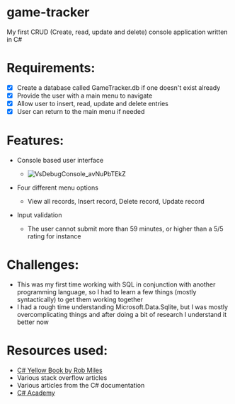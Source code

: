 # game-tracker
My first CRUD (Create, read, update and delete) console application written in C#

# Requirements:
- [x] Create a database called GameTracker.db if one doesn't exist already
- [x] Provide the user with a main menu to navigate
- [x] Allow user to insert, read, update and delete entries
- [x] User can return to the main menu if needed

# Features:
* Console based user interface
    - ![VsDebugConsole_avNuPbTEkZ](https://user-images.githubusercontent.com/23292290/221282688-23a94555-2f11-4180-8654-0ab9f0238d99.gif)

* Four different menu options
    - View all records, Insert record, Delete record, Update record

* Input validation
    - The user cannot submit more than 59 minutes, or higher than a 5/5 rating for instance

# Challenges:
- This was my first time working with SQL in conjunction with another programming language, so I had to learn a few things (mostly syntactically) to get them working together
- I had a rough time understanding Microsoft.Data.Sqlite, but I was mostly overcomplicating things and after doing a bit of research I understand it better now

# Resources used: 
- [C# Yellow Book by Rob Miles](http://www.csharpcourse.com/)
- Various stack overflow articles
- Various articles from the C# documentation
- [C# Academy](https://www.thecsharpacademy.com/)
